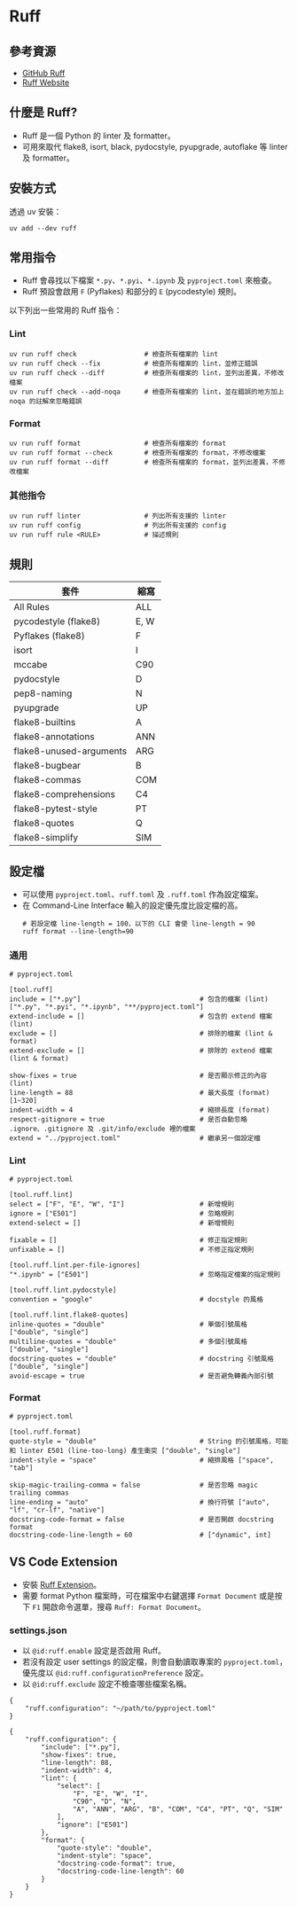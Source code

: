 # Ruff

## 參考資源
- [GitHub Ruff](https://github.com/astral-sh/ruff)
- [Ruff Website](https://docs.astral.sh/ruff/)

## 什麼是 Ruff?

- Ruff 是一個 Python 的 linter 及 formatter。
- 可用來取代 flake8, isort, black, pydocstyle, pyupgrade, autoflake 等 linter 及 formatter。

## 安裝方式

透過 uv 安裝：

```
uv add --dev ruff
```

## 常用指令

- Ruff 會尋找以下檔案 `*.py`、`*.pyi`、`*.ipynb` 及 `pyproject.toml` 來檢查。
- Ruff 預設會啟用 `F` (Pyflakes) 和部分的 `E` (pycodestyle) 規則。

以下列出一些常用的 Ruff 指令：

### Lint

```
uv run ruff check                 # 檢查所有檔案的 lint
uv run ruff check --fix           # 檢查所有檔案的 lint，並修正錯誤
uv run ruff check --diff          # 檢查所有檔案的 lint，並列出差異，不修改檔案
uv run ruff check --add-noqa      # 檢查所有檔案的 lint，並在錯誤的地方加上 noqa 的註解來忽略錯誤
```

### Format

```
uv run ruff format                # 檢查所有檔案的 format
uv run ruff format --check        # 檢查所有檔案的 format，不修改檔案
uv run ruff format --diff         # 檢查所有檔案的 format，並列出差異，不修改檔案
```

### 其他指令

```
uv run ruff linter                # 列出所有支援的 linter
uv run ruff config                # 列出所有支援的 config
uv run ruff rule <RULE>           # 描述規則
```

## 規則

| 套件 | 縮寫 |
| ---- | ---- |
| All Rules | ALL |
| pycodestyle (flake8) | E, W |
| Pyflakes (flake8) | F |
| isort | I |
| mccabe | C90 |
| pydocstyle | D |
| pep8-naming | N |
| pyupgrade | UP |
| flake8-builtins | A |
| flake8-annotations | ANN |
| flake8-unused-arguments | ARG |
| flake8-bugbear | B |
| flake8-commas | COM |
| flake8-comprehensions | C4 |
| flake8-pytest-style | PT |
| flake8-quotes | Q |
| flake8-simplify | SIM |

## 設定檔

- 可以使用 `pyproject.toml`、`ruff.toml` 及 `.ruff.toml` 作為設定檔案。
- 在 Command-Line Interface 輸入的設定優先度比設定檔的高。
    ```
    # 若設定檔 line-length = 100，以下的 CLI 會使 line-length = 90
    ruff format --line-length=90
    ```

### 通用

```
# pyproject.toml

[tool.ruff]
include = ["*.py"]                              # 包含的檔案 (lint) ["*.py", "*.pyi", "*.ipynb", "**/pyproject.toml"]
extend-include = []                             # 包含的 extend 檔案 (lint)
exclude = []                                    # 排除的檔案 (lint & format)
extend-exclude = []                             # 排除的 extend 檔案 (lint & format)

show-fixes = true                               # 是否顯示修正的內容 (lint)
line-length = 88                                # 最大長度 (format) [1~320]
indent-width = 4                                # 縮排長度 (format)
respect-gitignore = true                        # 是否自動忽略 .ignore、.gitignore 及 .git/info/exclude 裡的檔案
extend = "../pyproject.toml"                    # 繼承另一個設定檔
```

### Lint

```
# pyproject.toml

[tool.ruff.lint]
select = ["F", "E", "W", "I"]                   # 新增規則
ignore = ["E501"]                               # 忽略規則
extend-select = []                              # 新增規則

fixable = []                                    # 修正指定規則
unfixable = []                                  # 不修正指定規則

[tool.ruff.lint.per-file-ignores]
"*.ipynb" = ["E501"]                            # 忽略指定檔案的指定規則

[tool.ruff.lint.pydocstyle]
convention = "google"                           # docstyle 的風格

[tool.ruff.lint.flake8-quotes]
inline-quotes = "double"                        # 單個引號風格 ["double", "single"]
multiline-quotes = "double"                     # 多個引號風格 ["double", "single"]
docstring-quotes = "double"                     # docstring 引號風格 ["double", "single"]
avoid-escape = true                             # 是否避免轉義內部引號
```

### Format

```
# pyproject.toml

[tool.ruff.format]
quote-style = "double"                          # String 的引號風格，可能和 linter E501 (line-too-long) 產生衝突 ["double", "single"]
indent-style = "space"                          # 縮排風格 ["space", "tab"]

skip-magic-trailing-comma = false               # 是否忽略 magic trailing commas
line-ending = "auto"                            # 換行符號 ["auto", "lf", "cr-lf", "native"]
docstring-code-format = false                   # 是否開啟 docstring format
docstring-code-line-length = 60                 # ["dynamic", int]
```

## VS Code Extension

- 安裝 [Ruff Extension](https://marketplace.visualstudio.com/items?itemName=charliermarsh.ruff)。
- 需要 format Python 檔案時，可在檔案中右鍵選擇 `Format Document` 或是按下 `F1` 開啟命令選單，搜尋 `Ruff: Format Document`。

### settings.json

- 以 `@id:ruff.enable` 設定是否啟用 Ruff。
- 若沒有設定 user settings 的設定檔，則會自動讀取專案的 `pyproject.toml`，優先度以 `@id:ruff.configurationPreference` 設定。
- 以 `@id:ruff.exclude` 設定不檢查哪些檔案名稱。

```
{
    "ruff.configuration": "~/path/to/pyproject.toml"
}
```

```
{
    "ruff.configuration": {
        "include": ["*.py"],
        "show-fixes": true,
        "line-length": 88,
        "indent-width": 4,
        "lint": {
            "select": [
                "F", "E", "W", "I", 
                "C90", "D", "N", 
                "A", "ANN", "ARG", "B", "COM", "C4", "PT", "Q", "SIM"
            ],
            "ignore": ["E501"]
        },
        "format": {
            "quote-style": "double",
            "indent-style": "space",
            "docstring-code-format": true, 
            "docstring-code-line-length": 60
        }
    }
}
```